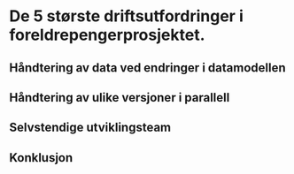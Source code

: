 ﻿# De 5 største driftsutfordringer i foreldrepengerprosjektet. 
## Håndtering av data ved endringer i datamodellen 
## Håndtering av ulike versjoner i parallell  
## Selvstendige utviklingsteam 
## Konklusjon